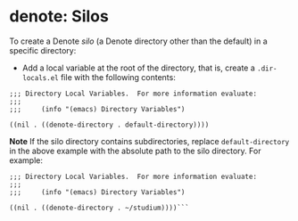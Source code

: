 # denote: Silos

To create a Denote *silo* (a Denote directory other than the default) in a 
specific directory:

- Add a local variable at the root of the directory, that is, create a 
  `.dir-locals.el` file with the following contents:

```elisp
;;; Directory Local Variables.  For more information evaluate:
;;;
;;;     (info "(emacs) Directory Variables")

((nil . ((denote-directory . default-directory))))
```

**Note**
If the silo directory contains subdirectories, replace `default-directory` 
in the above example with the absolute path to the silo directory. For example:

```elisp
;;; Directory Local Variables.  For more information evaluate:
;;;
;;;     (info "(emacs) Directory Variables")
 
((nil . ((denote-directory . ~/studium))))```

